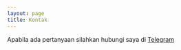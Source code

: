 ```yaml
---
layout: page
title: Kontak
---
```


Apabila ada pertanyaan silahkan hubungi saya di [Telegram](t.me/bayupee)